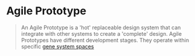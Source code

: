 # Agile Prototype

>An Agile Prototype is a 'hot' replaceable design system that can integrate with other systems to create a 'complete' design. Agile Prototypes have different development stages. They operate within specific [gene system spaces]


<!-- links --> 
[gene system spaces]: /Agile/Genes
